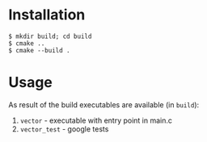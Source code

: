 # Installation

```console
$ mkdir build; cd build
$ cmake ..
$ cmake --build .
```

# Usage
As result of the build executables are available (in `build`):
1. `vector` - executable with entry point in main.c
2. `vector_test` - google tests